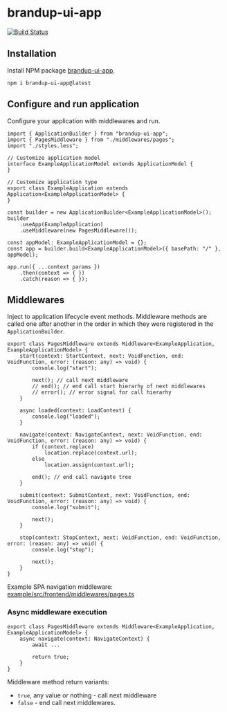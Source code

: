 # brandup-ui-app

[![Build Status](https://dev.azure.com/brandup/BrandUp%20Core/_apis/build/status%2FBrandUp%2Fbrandup-ui?branchName=master)]()

## Installation

Install NPM package [brandup-ui-app](https://www.npmjs.com/package/brandup-ui-app).

```
npm i brandup-ui-app@latest
```

## Configure and run application

Configure your application with middlewares and run.

```
import { ApplicationBuilder } from "brandup-ui-app";
import { PagesMiddleware } from "./middlewares/pages";
import "./styles.less";

// Customize application model
interface ExampleApplicationModel extends ApplicationModel {
}

// Customize application type
export class ExampleApplication extends Application<ExampleApplicationModel> {
}

const builder = new ApplicationBuilder<ExampleApplicationModel>();
builder
	.useApp(ExampleApplication)
	.useMiddleware(new PagesMiddleware());

const appModel: ExampleApplicationModel = {};
const app = builder.build<ExampleApplicationModel>({ basePath: "/" }, appModel);

app.run({ ...context params })
	.then(context => { })
	.catch(reason => { });
```

## Middlewares

Inject to application lifecycle event methods. Middleware methods are called one after another in the order in which they were registered in the `ApplicationBuilder`.

```
export class PagesMiddleware extends Middleware<ExampleApplication, ExampleApplicationModel> {
    start(context: StartContext, next: VoidFunction, end: VoidFunction, error: (reason: any) => void) {
        console.log("start");

        next(); // call next middleware
		// end(); // end call start hierarhy of next middlewares
		// error(); // error signal for call hierarhy
    }

    async loaded(context: LoadContext) {
        console.log("loaded");
    }

    navigate(context: NavigateContext, next: VoidFunction, end: VoidFunction, error: (reason: any) => void) {
        if (context.replace)
            location.replace(context.url);
        else
            location.assign(context.url);

        end(); // end call navigate tree
    }

    submit(context: SubmitContext, next: VoidFunction, end: VoidFunction, error: (reason: any) => void) {
        console.log("submit");

        next();
    }

    stop(context: StopContext, next: VoidFunction, end: VoidFunction, error: (reason: any) => void) {
        console.log("stop");

        next();
    }
}
```

Example SPA navigation middleware: [example/src/frontend/middlewares/pages.ts](/example/src/frontend/middlewares/pages.ts)

### Async middleware execution

```
export class PagesMiddleware extends Middleware<ExampleApplication, ExampleApplicationModel> {
	async navigate(context: NavigateContext) {
        await ...

		return true;
    }
}
```

Middleware method return variants:

- `true`, any value or nothing - call next middleware
- `false` - end call next middlewares.
